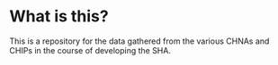 # What is this?

This is a repository for the data gathered from the various CHNAs and CHIPs in the course of developing the SHA. 
